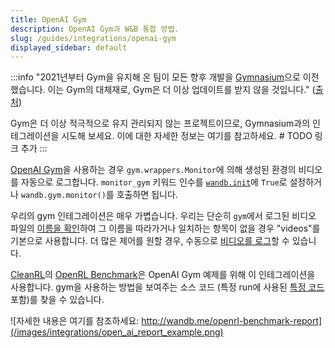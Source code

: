 ```yaml
---
title: OpenAI Gym
description: OpenAI Gym과 W&B 통합 방법.
slug: /guides/integrations/openai-gym
displayed_sidebar: default
---
```


:::info
"2021년부터 Gym을 유지해 온 팀이 모든 향후 개발을 [Gymnasium](https://github.com/Farama-Foundation/Gymnasium)으로 이전했습니다. 이는 Gym의 대체재로, Gym은 더 이상 업데이트를 받지 않을 것입니다." ([출처](https://github.com/openai/gym#the-team-that-has-been-maintaining-gym-since-2021-has-moved-all-future-development-to-gymnasium-a-drop-in-replacement-for-gym-import-gymnasium-as-gym-and-gym-will-not-be-receiving-any-future-updates-please-switch-over-to-gymnasium-as-soon-as-youre-able-to-do-so-if-youd-like-to-read-more-about-the-story-behind-this-switch-please-check-out-this-blog-post))

Gym은 더 이상 적극적으로 유지 관리되지 않는 프로젝트이므로, Gymnasium과의 인테그레이션을 시도해 보세요. 이에 대한 자세한 정보는 여기를 참고하세요. # TODO 링크 추가
:::

[OpenAI Gym](https://gym.openai.com/)을 사용하는 경우 `gym.wrappers.Monitor`에 의해 생성된 환경의 비디오를 자동으로 로그합니다. `monitor_gym` 키워드 인수를 [`wandb.init`](../../../ref/python/init.md)에 `True`로 설정하거나 `wandb.gym.monitor()`를 호출하면 됩니다.

우리의 gym 인테그레이션은 매우 가볍습니다. 우리는 단순히 `gym`에서 로그된 비디오 파일의 [이름을 확인](https://github.com/wandb/wandb/blob/master/wandb/integration/gym/__init__.py#L15)하여 그 이름을 따라가거나 일치하는 항목이 없을 경우 "videos"를 기본으로 사용합니다. 더 많은 제어를 원할 경우, 수동으로 [비디오를 로그](../../track/log/media.md)할 수 있습니다.

[CleanRL](https://github.com/vwxyzjn/cleanrl)의 [OpenRL Benchmark](http://wandb.me/openrl-benchmark-report)은 OpenAI Gym 예제를 위해 이 인테그레이션을 사용합니다. gym을 사용하는 방법을 보여주는 소스 코드 (특정 run에 사용된 [특정 코드](https://wandb.ai/cleanrl/cleanrl.benchmark/runs/2jrqfugg/code?workspace=user-costa-huang) 포함)를 찾을 수 있습니다.

![자세한 내용은 여기를 참조하세요: http://wandb.me/openrl-benchmark-report](/images/integrations/open_ai_report_example.png)